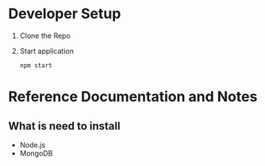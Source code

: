 # Developer Setup

1. Clone the Repo

2. Start application

    ```npm start```

# Reference Documentation and Notes

## What is need to install
- Node.js
- MongoDB